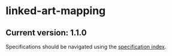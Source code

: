 # linked-art-mapping
## Current version: 1.1.0

Specifications should be navigated using the [specification index](https://github.com/timathom/marc2linkedart/blob/main/specs/md/index.md). 
